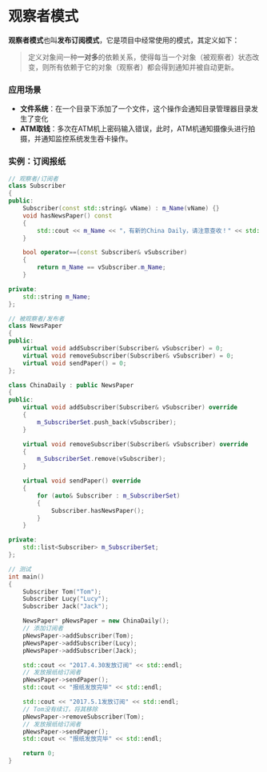 # 观察者模式
**观察者模式**也叫**发布订阅模式**，它是项目中经常使用的模式，其定义如下：
> 定义对象间一种**一对多**的依赖关系，使得每当一个对象（被观察者）状态改变，则所有依赖于它的对象（观察者）都会得到通知并被自动更新。

### 应用场景
* **文件系统**：在一个目录下添加了一个文件，这个操作会通知目录管理器目录发生了变化
* **ATM取钱**：多次在ATM机上密码输入错误，此时，ATM机通知摄像头进行拍摄，并通知监控系统发生吞卡操作。

### 实例：订阅报纸
```C++
// 观察者/订阅者
class Subscriber
{
public:
	Subscriber(const std::string& vName) : m_Name(vName) {}
	void hasNewsPaper() const
	{
		std::cout << m_Name << "，有新的China Daily，请注意查收！" << std::endl;
	}

	bool operator==(const Subscriber& vSubscriber)
	{
		return m_Name == vSubscriber.m_Name;
	}

private:
	std::string m_Name;
};
```

```C++
// 被观察者/发布者
class NewsPaper
{
public:
	virtual void addSubscriber(Subscriber& vSubscriber) = 0;
	virtual void removeSubscriber(Subscriber& vSubscriber) = 0;
	virtual void sendPaper() = 0;
};

class ChinaDaily : public NewsPaper
{
public:
	virtual void addSubscriber(Subscriber& vSubscriber) override
	{
		m_SubscriberSet.push_back(vSubscriber);
	}

	virtual void removeSubscriber(Subscriber& vSubscriber) override
	{
		m_SubscriberSet.remove(vSubscriber);
	}

	virtual void sendPaper() override
	{
		for (auto& Subscriber : m_SubscriberSet)
		{
			Subscriber.hasNewsPaper();
		}
	}

private:
	std::list<Subscriber> m_SubscriberSet;
};
```
```C++
// 测试
int main()
{
	Subscriber Tom("Tom");
	Subscriber Lucy("Lucy");
	Subscriber Jack("Jack");

	NewsPaper* pNewsPaper = new ChinaDaily();
	// 添加订阅者
	pNewsPaper->addSubscriber(Tom);
	pNewsPaper->addSubscriber(Lucy);
	pNewsPaper->addSubscriber(Jack);

	std::cout << "2017.4.30发放订阅" << std::endl;
	// 发放报纸给订阅者
	pNewsPaper->sendPaper();
	std::cout << "报纸发放完毕" << std::endl;

	std::cout << "2017.5.1发放订阅" << std::endl;
	// Tom没有续订，将其移除
	pNewsPaper->removeSubscriber(Tom);
	// 发放报纸给订阅者
	pNewsPaper->sendPaper();
	std::cout << "报纸发放完毕" << std::endl;

	return 0;
}
```
